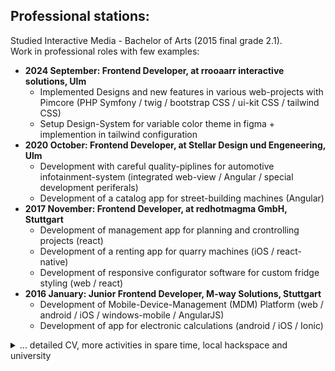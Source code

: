 ## Professional stations:

Studied Interactive Media - Bachelor of Arts (2015 final grade 2.1).  
Work in professional roles with few examples:

- **2024 September: Frontend Developer, at rrooaarr interactive solutions, Ulm**
  - Implemented Designs and new features in various web-projects with Pimcore (PHP Symfony / twig / bootstrap CSS / ui-kit CSS / tailwind CSS)
  - Setup Design-System for variable color theme in figma + implemention in tailwind configuration 
- **2020 October:  Frontend Developer, at Stellar Design und Engeneering, Ulm**
  - Development with careful quality-piplines for automotive infotainment-system (integrated web-view / Angular / special development periferals)
  - Development of a catalog  app for street-building machines (Angular)
- **2017 November: Frontend Developer, at redhotmagma GmbH, Stuttgart**
  - Development of management app for planning and crontrolling projects (react) 
  - Development of a renting app for quarry machines (iOS / react-native)
  - Development of responsive configurator software for custom fridge styling (web / react)
- **2016 January: Junior Frontend Developer, M-way Solutions, Stuttgart**
  - Development of Mobile-Device-Management (MDM) Platform (web / android / iOS / windows-mobile / AngularJS)
  - Development of app for electronic calculations (android / iOS / Ionic)

<details>
  <summary role="button">
    … detailed CV, more activities in spare time, local hackspace and university
  </summary>
  
  - 2025 October: temporärhaus - leading workshop "democrycy patches" at young voices for democracy, Neu-Ulm
  - 2025 September: Installed Ubuntu on an old 2012 MacBook (it works!)
  - 2025 August: Organized "Screamers Workshop" Metal Karaoke
  - 2025 April: Made a receipt-printer work at my second job
  - 2024 October: temporärhaus - leading workshop "democracy patches" at the long night for
democracy, Neu-Ulm
  - 2024 September: temporärhaus - leading workshop "democracy patches" at Kulturnacht, Neu-Ulm
  - 2024 October: Demonstration against AfD, Ulm
  - 2024 September: Start **Frontend Developer**, at rrooaarr interactive solutions, Ulm
    - until 2025 February
  - 2024 January: Remixed chess and called it [Sowie Schach][schach] (kinda like chess)
  - 2023 September: temporärhaus - interactive installation "street chat-gpt" at the Kulturnacht, Neu-Ulm
  - 2023 August: Join local make-space [temporärhaus e.V.][tph], Neu-Ulm
  - 2022 October: Attended [Smashing Conference][sc22] for web-design / -development, Freiburg
  - 2022 January: Published the [npm-package "svelte-virtual-list-ce"](https://www.npmjs.com/package/svelte-virtual-list-ce)
  - 2021 April: Participated in Smashing Magazine Meetup: Website live improvement
  - 2021 March: Participated in Smashing Magazine Workshop: Scalable Design System
  - 2020 October:  Start **Frontend Developer**, Stellar Design und Engeneering, Ulm
    - until 2024 August
  - 2020 June: Inspirer for [Hacker School][hs] @home "Girls go digital"
    - Topic: HTML-website - [business card](https://codepen.io/Breaker222/pen/RwrZRdy)
    - via video-conference
  - 2020 May: Inspirer for [Hacker School][hs] @home, Stuttgart/Web
    - Topic: CSS layout for beginners
    - via video-conference
  - 2020 April: Inspirer for [Hacker School][hs], Stuttgart/Web
    - same, but @home via video-conference
  - 2019 December: Inspirer for [Hacker School][hs], Stuttgart
    - Topic: Passwordmanager
  - 2018 November: Attended [React Conference][rc18], Berlin
  - 2017 November: Start **Frontend Developer**, redhotmagma GmbH, Stuttgart
    - until 2020 July
  - 2016 September: Attended [SmashingConf][sc16], Freiburg
  - 2016 January: Start **Frontend Developer**, M-way Solutions, Stuttgart
    - until 2017 July

  ### University

  - 2015 Final Thesis "VIRTTRUHE" HTML5 Webapp Prototype
  - 2014 December: working student Institute f. Broadcast technology, Munich
    - until 2015 August
    - Showing digital audio broadcast data in a webview
  - 2014 October: "Münchner Medientage" media fair, Munich
  - 2014 January: Unpainted Media Art Fair, Munich
  - 2014 March: Head of design at Formula Student Electronic "Starkstrom", University of appl. sciences Augsburg
    - until August
  - 2013 October: "Münchner Medientage" media fair, Munich 
  - 2013 August: Typography Event "Typotag", Munich
  - 2012 September: Internship Bavarian Media Technology (bmt), Munich
    - until 2013 February
  - 2013 October - 2014 July: Elected representative on the Faculty Council
  - 2010 October: Students representation, University of appl. sciences Augsburg
    - until 2015 June
  - 2010 October: Interactive Media studies, University of appl. sciences Augsburg
    - until 2015 June

</details>

[schach]: https://sowieschach.netlify.app/
[tph]: https://temporaerhaus.de/
[hs]: https://hacker-school.de
[sc22]: https://smashingconf.com/freiburg-2022/
[sc16]: https://smashingconf.com/freiburg-2016/
[rc18]: https://www.youtube.com/watch?v=kPXJ5ERg9Wo